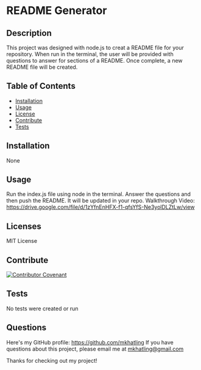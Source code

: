 # README Generator

## Description
This project was designed with node.js to creat a README file for your repository. When run in the terminal, the user will be provided with questions to answer for sections of a README. Once complete, a new README file will be created.

## Table of Contents

- [Installation](#installation)
- [Usage](#usage)
- [License](#license)
- [Contribute](#contribute)
- [Tests](#tests)

## Installation
None

## Usage
Run the index.js file using node in the terminal. Answer the questions and then push the README. It will be updated in your repo.
Walkthrough Video: https://drive.google.com/file/d/1zYfnEnHFX-f1-qfsYfS-Ne3yolDLZtLw/view

## Licenses 
MIT License


## Contribute
[![Contributor Covenant](https://img.shields.io/badge/Contributor%20Covenant-2.0-4baaaa.svg)](code_of_conduct.md)

## Tests
No tests were created or run

## Questions
Here's my GitHub profile: https://github.com/mkhatling
If you have questions about this project, please email me at mkhatling@gmail.com 

Thanks for checking out my project!
